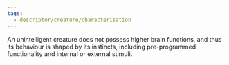 ```yaml
---
tags:
  - descriptor/creature/characterisation
---
```

An unintelligent creature does not possess higher brain functions, and thus its behaviour is shaped by its instincts, including pre-programmed functionality and internal or external stimuli.